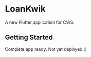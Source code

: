 # LoanKwik

A new Flutter application for CWS.

## Getting Started
Complete app ready. Not yet deployed :)
